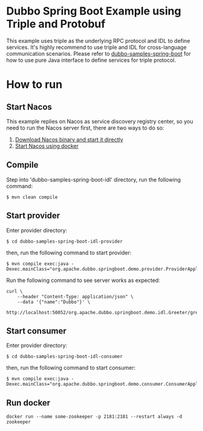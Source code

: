 # Dubbo Spring Boot Example using Triple and Protobuf

This example uses triple as the underlying RPC protocol and IDL to define services. It's highly recommend to use triple and IDL for cross-language communication scenarios. Please refer to [dubbo-samples-spring-boot](../dubbo-samples-spring-boot) for how to use pure Java interface to define services for triple protocol.

# How to run

## Start Nacos
This example replies on Nacos as service discovery registry center, so you need to run the Nacos server first, there are two ways to do so:
1. [Download Nacos binary and start it directly](https://dubbo-next.staged.apache.org/zh-cn/overview/reference/integrations/nacos/#本地下载)
2. [Start Nacos using docker](https://dubbo-next.staged.apache.org/zh-cn/overview/reference/integrations/nacos/#docker)

## Compile

Step into 'dubbo-samples-spring-boot-idl' directory, run the following command:

```shell
$ mvn clean compile
```

## Start provider

Enter provider directory:
```shell
$ cd dubbo-samples-spring-boot-idl-provider
```

then, run the following command to start provider:
```shell
$ mvn compile exec:java -Dexec.mainClass="org.apache.dubbo.springboot.demo.provider.ProviderApplication"
```

Run the following command to see server works as expected:
```shell
curl \
    --header "Content-Type: application/json" \
    --data '{"name":"Dubbo"}' \
    http://localhost:50052/org.apache.dubbo.springboot.demo.idl.Greeter/greet/
```

## Start consumer

Enter provider directory:
```shell
$ cd dubbo-samples-spring-boot-idl-consumer
```

then, run the following command to start consumer:
```shell
$ mvn compile exec:java -Dexec.mainClass="org.apache.dubbo.springboot.demo.consumer.ConsumerApplication"
```

## Run docker
```shell
docker run --name some-zookeeper -p 2181:2181 --restart always -d zookeeper
```

